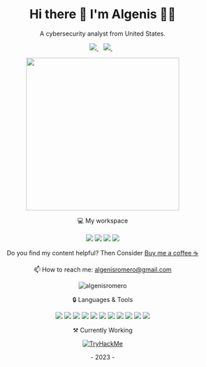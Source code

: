 <h1 align='center'>
  Hi there 👋 I'm Algenis 👨‍💻
</h1>

<p align='center'>
  A cybersecurity analyst from United States.
</p>

<p align='center'>  
  <a href="https://www.linkedin.com/in/algenisromero/">
    <img src="https://img.shields.io/badge/linkedin-%230077B5.svg?&style=for-the-badge&logo=linkedin&logoColor=white" />
  </a>&nbsp;&nbsp;
  <a href="https://instagram.com/algenisromero">
    <img src="https://img.shields.io/badge/instagram-%23E4405F.svg?&style=for-the-badge&logo=instagram&logoColor=white" />        
  </a>&nbsp;&nbsp;
</p>

<p align='center'>
  <a href="#"><img src="https://github-readme-stats.vercel.app/api?username=algenisromero&show_icons=true&count_private=true&theme=dark" width="350"></a>
</p>

<p align='center'>
  💻 My workspace<br/><br/>
  <img src="https://img.shields.io/badge/windows-%230078D6.svg?&style=for-the-badge&logo=windows&logoColor=white" />
  <img src="https://img.shields.io/badge/AMD%20Ryzen_7_3800X-ED1C24?style=for-the-badge&logo=amd&logoColor=white" />
  <img src="https://img.shields.io/badge/RAM-32GB-%230071C5.svg?&style=for-the-badge&logoColor=white" />
  <img src="https://img.shields.io/badge/NVIDIA-RTX3060-76B900?style=for-the-badge&logo=nvidia&logoColor=white" />
</p>

<p align='center'>
  Do you find my content helpful? Then Consider <a href='https://www.buymeacoffee.com/aromeroca'>Buy me a coffee ☕</a>
</p>

<!-- <details align='center'>
  <summary>:zap: My workspace specs</summary>
</details>-->

<p align='center'>
  📫 How to reach me: <a href='mailto:algenisromero@gmail.com'>algenisromero@gmail.com</a>
</p>

<p align="center"> <img src="https://komarev.com/ghpvc/?username=algenisromero&label=Profile%20views&color=0e75b6&style=flat" alt="algenisromero" /> </p>

<p align=center> 🔒 Languages & Tools</p>
<p align=center>
<img src="https://img.shields.io/badge/GNU%20Bash-4EAA25?style=for-the-badge&logo=GNU%20Bash&logoColor=white" />
<img src="https://img.shields.io/badge/powershell-5391FE?style=for-the-badge&logo=powershell&logoColor=white" />
<img src="https://img.shields.io/badge/Kibana-005571?style=for-the-badge&logo=Kibana&logoColor=white" />
<img src="https://img.shields.io/badge/Splunk-000000?style=for-the-badge&logo=Splunk&logoColor=white" />
<img src="https://img.shields.io/badge/GitHub-darkgray?style=for-the-badge&logo=github&logoColor=white" />
<img src="https://img.shields.io/badge/Kali_Linux-557C94?style=for-the-badge&logo=kali-linux&logoColor=white" />
<img src="https://img.shields.io/badge/Rust-orange?style=for-the-badge&logo=rust&logoColor=#E57324" />
<img src="https://img.shields.io/badge/Python-FFD43B?style=for-the-badge&logo=python&logoColor=blue" />
<img src="https://img.shields.io/badge/nmap-navy?style=for-the-badge&logo=apachecassandra&logoColor=%23FF4F8Be" />
<img src="https://img.shields.io/badge/Docker-2CA5E0?style=for-the-badge&logo=docker&logoColor=white" />
<img src="https://img.shields.io/badge/VSCode-0078D4?style=for-the-badge&logo=visual%20studio%20code&logoColor=white" />
</p>

<p align=center> ⚒️ Currently Working </p>
<p align="center">
<a href=https://tryhackme.com/p/algenisromero><img src="https://tryhackme-badges.s3.amazonaws.com/algenisromero.png" alt="TryHackMe"></a>
</p>
<p align=center> - 2023 - </p>
<!--<p align=center>
<a href=https://www.buymeacoffee.com/aromeroca><img src="https://img.shields.io/badge/Buy_Me_A_Coffee-FFDD00?style=for-the-badge&logo=buy-me-a-coffee&logoColor=black" /></a>
</p>-->
